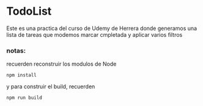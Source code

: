 # TodoList

Este es una practica del curso de Udemy de Herrera
donde generamos una lista de tareas que modemos marcar 
cmpletada y aplicar varios filtros

### notas:
recuerden reconstruir los modulos de Node

```
npm install
```
y para construir el build, recuerden
```
npm run build
```
